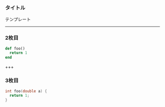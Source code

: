 ### タイトル


テンプレート


---


### 2枚目

```ruby
def foo()
  return 1
end
```

+++


### 3枚目

```cpp
int foo(double a) {
  return 1;
}
```
